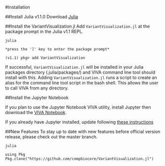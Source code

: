 #Installation

##Install Julia v1.1.0
Download [Julia]("https://julialang.org/downloads/")

##Install the VariantVisualization.jl
Add `VariantVisualization.jl` at the package prompt in the Julia v1.1 REPL.

```
julia

*press the ']' key to enter the package prompt*

(v1.1) pkg> add VariantVisualization

```

If successful, `VariantVisualization.jl` will be installed in your Julia packages directory (.julia/packages/) and VIVA command line tool should install with this. Adding `VariantVisualization.jl` runs a script to create an alias for the command line tool script in the bash shell. This allows the user to call VIVA from any directory.


##Install the Jupyter Notebook

If you plan to use the Jupyter Notebook VIVA utility, install Jupyter then download the [VIVA Notebook]().

If you already have Jupyter installed, update following [these instructions](https://jupyter.readthedocs.io/en/latest/projects/upgrade-notebook.html)


##New Features
To stay up to date with new features before official version release, please check out the master branch.

```
julia

using Pkg
Pkg.clone("https://github.com/compbiocore/VariantVisualization.jl")
```
